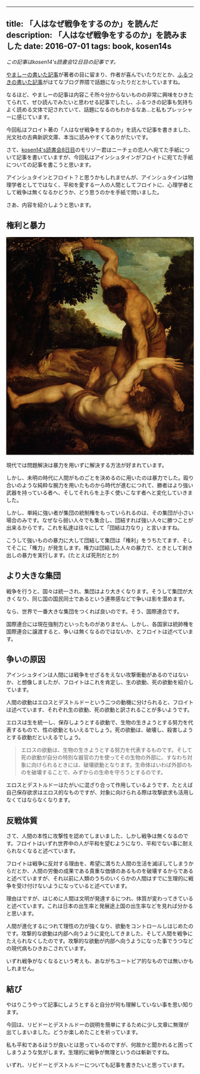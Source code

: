 ----
title: 「人はなぜ戦争をするのか」を読んだ
description: 「人はなぜ戦争をするのか」を読みました
date: 2016-07-01
tags: book, kosen14s
----

*この記事はkosen14's読書会12日目の記事です。*

[やましーの書いた記事](http://yamasy1549.hateblo.jp/entry/2016/06/29/102252)が著者の目に留まり、作者が喜んでいたりだとか、[ふるつきの書いた記事](http://furutsuki.hatenablog.com/entry/2016/06/24/074640)がはてなブログ界隈で話題になったりだとかしていますね。

なるほど、やましーの記事は内容こそ所々分からないものの非常に興味をひきたてられて、ぜひ読んでみたいと思わせる記事でしたし、ふるつきの記事も気持ちよく読める文体で記されていて、話題になるのもわかるなあ…と私もプレッシャーに感じています。

今回私はフロイト著の「人はなぜ戦争をするのか」を読んで記事を書きました、光文社の古典新訳文庫、本当に読みやすくてありがたいです。

<!--more-->

さて、[kosen14's読書会8日目](http://kosen14s.github.io/bookclub/)のモリゾー君はニーチェの恋人へ宛てた手紙について記事を書いていますが、今回私はアインシュタインがフロイトに宛てた手紙についての記事を書こうと思います。

アインシュタインとフロイト？と思うかもしれませんが、アインシュタインは物理学者としてではなく、平和を愛する一人の人間としてフロイトに、心理学者として戦争は無くなるかどうか、どう思うのかを手紙で問いました。

さあ、内容を紹介しようと思います。

## 権利と暴力
![](../images/kine_and_abel.jpg)

現代では問題解決は暴力を用いずに解決する方法が好まれています。

しかし、未明の時代に人間がものごとを決めるのに用いたのは暴力でした。殴り合いのような純粋な腕力を用いたものから時代が進むにつれて、勝者はより強い武器を持っている者へ、そしてそれらを上手く使いこなす者へと変化していきました。

しかし、単純に強い者が集団の統制権をもっていられるのは、その集団が小さい場合のみです。なぜなら弱い人々でも集合し、団結すれば強い人々に勝つことが出来るからです。これを私達は往々にして「団結は力なり」と言いますね。

こうして強いものの暴力に大して団結して集団は「権利」をうちたてます、そしてそこに「権力」が発生します。権力は団結した人々の暴力で、ときとして剥き出しの暴力を実行します。(たとえば死刑だとか)

## より大きな集団
戦争を行うと、国々は統一され、集団はより大きくなります。そうして集団が大きくなり、同じ国の国民同士であるという連帯感などで争いは影を潜めます。

なら、世界で一番大きな集団をつくれば良いのです。そう、国際連合です。

国際連合には現在強制力といったものがありません、しかし、各国家は統帥権を国際連合に譲渡すると、争いは無くなるのではないか、とフロイトは述べています。
  
## 争いの原因
アインシュタインは人間には戦争をせざるをえない攻撃衝動があるのではないか、と想像しましたが、フロイトはこれを肯定し、生の欲動、死の欲動を紹介しています。

人間の欲動はエロスとデストルドーという二つの動機に分けられると、フロイトは述べています、それぞれ生の欲動、死の欲動と訳されることが多いようです。

エロスは生を統一し、保存しようとする欲動で、生物の生きようとする努力を代表するもので、性の欲動ともいえるでしょう。死の欲動は、破壊し、殺害しようとする欲動だといえるでしょう。

<blockquote>
エロスの欲動は、生物の生きようとする努力を代表するものです。そして死の欲動が自分の特別な器官の力を使ってその生物の外部に、すなわち対象に向けられるときには、破壊欲動となります。生命体はいわば外部のものを破壊することで、みずからの生命を守ろうとするのです。
</blockquote>

エロスとデストルドーはたがいに混ざり合って作用しているようです、たとえば自己保存欲求はエロス的なものですが、対象に向けられる際は攻撃欲求も活用しなくてはならなくなります。

## 反戦体質
さて、人間の本性に攻撃性を認めてしまいました、しかし戦争は無くなるのです。フロイトはいずれ世界中の人が平和を望むようになり、平和でない事に耐えられなくなると述べています。

フロイトは戦争に反対する理由を、希望に満ちた人間の生活を滅ぼしてしまうからだとか、人間の労働の成果である貴重な価値のあるものを破壊するからであると述べていますが、それ以前に人類のうちのいくらかの人間はすでに生理的に戦争を受け付けないようになっていると述べています。

理由はですが、はじめに人間は文明が発達するにつれ、体質が変わってきていると述べています。これは日本の出生率と発展途上国の出生率などを見れば分かると思います。

人間が進化するにつれて理性の力が強くなり、欲動をコントロールしはじめたのです。攻撃的な欲動は内部へ向うように変化してきました、そして人間を戦争にたえられなくしたのです。攻撃的な欲動が内部へ向うようになった事でうつなどの現代病もひきおこされています。

いずれ戦争がなくなるという考えも、あながちユートピア的なものでは無いかもしれません。

## 結び
やはりこうやって記事にしようとすると自分が何も理解していない事を思い知ります。

今回は、リビドーとデストルドーの説明を簡単にするために少し文章に無理が出てしまいました。どうか楽しめたことを祈っています。

私も平和であるほうが良いとは思っているのですが、何故かと聞かれると困ってしまうような気がします。生理的に戦争が無理というのは斬新ですね。

いずれ、リビドーとデストルドーについても記事を書きたいと思っています。

